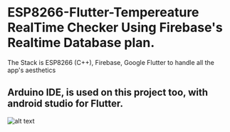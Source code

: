 # ESP8266-Flutter-Tempereature RealTime Checker Using Firebase's Realtime Database plan.

The Stack is ESP8266 (C++), Firebase, Google Flutter to handle all the app's aesthetics

## Arduino IDE, is used on this project too, with android studio for Flutter.

![alt text](https://user-images.githubusercontent.com/36306586/91964502-dd3cc700-ed17-11ea-9a35-a4a2d3e81e13.png)
